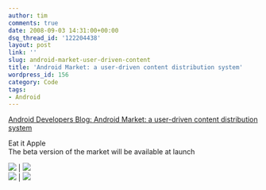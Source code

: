 ```yaml
---
author: tim
comments: true
date: 2008-09-03 14:31:00+00:00
dsq_thread_id: '122204438'
layout: post
link: ''
slug: android-market-user-driven-content
title: 'Android Market: a user-driven content distribution system'
wordpress_id: 156
category: Code
tags:
- Android
---
```


[Android Developers Blog: Android Market: a user-driven content distribution
system](http://android-developers.blogspot.com/2008/08/android-market-user-driven-content.html)  
  
Eat it Apple  
The beta version of the market will be available at launch  
  
![](https://3.bp.blogspot.com/_-e06f1q-QQE/SLbW0tDkvKI/AAAAAAAAAF8/0eQVyZFDSCo/s320/1.png) |
![](https://4.bp.blogspot.com/_-e06f1q-QQE/SLbW928wXxI/AAAAAAAAAGE/HbP2fKv0hJE/s320/2.png)  
![](https://4.bp.blogspot.com/_-e06f1q-QQE/SLbXEL6PcQI/AAAAAAAAAGM/SJKe1ay0_Ws/s320/3.png) |
![](https://1.bp.blogspot.com/_-e06f1q-QQE/SLbXI1U1D5I/AAAAAAAAAGU/PXiiPQS42q0/s320/4.png)  
